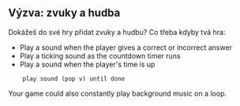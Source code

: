 ## Výzva: zvuky a hudba

Dokážeš do své hry přidat zvuky a hudbu? Co třeba kdyby tvá hra:

+ Play a sound when the player gives a correct or incorrect answer
+ Play a ticking sound as the countdown timer runs
+ Play a sound when the player's time is up

```blocks3
    play sound (pop v) until done
```

Your game could also constantly play background music on a loop.